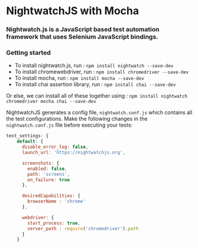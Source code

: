 # NightwatchJS with Mocha

### Nightwatch.js is a JavaScript based test automation framework that uses Selenium JavaScript bindings.

### Getting started
* To install nightwatch.js, run :   `npm install nightwatch --save-dev`
* To install chromewebdriver, run : `npm install chromedriver --save-dev`
* To install mocha, run :   `npm install mocha --save-dev`
* To install chai assertion library, run :   `npm install chai --save-dev`

Or else, we can install all of these together using : `npm install nightwatch chromedriver mocha chai --save-dev`

NightwatchJS generates a config file, `nightwatch.conf.js` which contains all the test configurations.
Make the following changes in the `nightwatch.conf.js` file before executing your tests:
```javascript
test_settings: {
    default: {
      disable_error_log: false,
      launch_url: 'https://nightwatchjs.org',

      screenshots: {
        enabled: false,
        path: 'screens',
        on_failure: true
      },

      desiredCapabilities: {
        browserName : 'chrome'
      },

      webdriver: {
        start_process: true,
        server_path : require('chromedriver').path
      }
    }
```